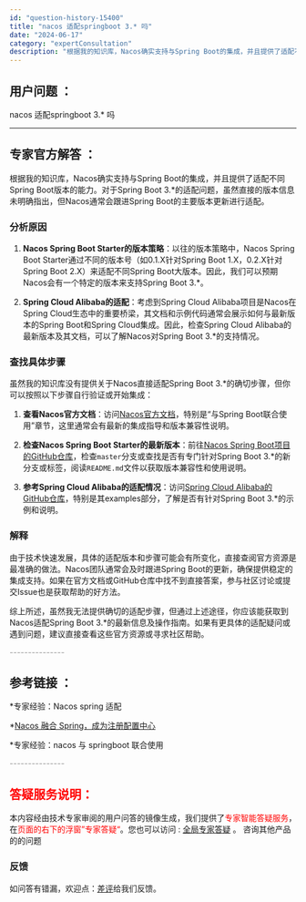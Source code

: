 ```yaml
---
id: "question-history-15400"
title: "nacos 适配springboot 3.* 吗"
date: "2024-06-17"
category: "expertConsultation"
description: "根据我的知识库，Nacos确实支持与Spring Boot的集成，并且提供了适配不同Spring Boot版本的能力。对于Spring Boot 3.*的适配问题，虽然直接的版本信息未明确指出，但Nacos通常会跟进Spring Boot的主要版本更新进行适配。### 分析原因1. **Nacos "
---
```


## 用户问题 ： 
 nacos 适配springboot 3.* 吗  

---------------
## 专家官方解答 ：

根据我的知识库，Nacos确实支持与Spring Boot的集成，并且提供了适配不同Spring Boot版本的能力。对于Spring Boot 3.*的适配问题，虽然直接的版本信息未明确指出，但Nacos通常会跟进Spring Boot的主要版本更新进行适配。

### 分析原因
1. **Nacos Spring Boot Starter的版本策略**：以往的版本策略中，Nacos Spring Boot Starter通过不同的版本号（如0.1.X针对Spring Boot 1.X，0.2.X针对Spring Boot 2.X）来适配不同Spring Boot大版本。因此，我们可以预期Nacos会有一个特定的版本来支持Spring Boot 3.*。
   
2. **Spring Cloud Alibaba的适配**：考虑到Spring Cloud Alibaba项目是Nacos在Spring Cloud生态中的重要桥梁，其文档和示例代码通常会展示如何与最新版本的Spring Boot和Spring Cloud集成。因此，检查Spring Cloud Alibaba的最新版本及其文档，可以了解Nacos对Spring Boot 3.*的支持情况。

### 查找具体步骤
虽然我的知识库没有提供关于Nacos直接适配Spring Boot 3.*的确切步骤，但你可以按照以下步骤自行验证或开始集成：

1. **查看Nacos官方文档**：访问[Nacos官方文档](https://nacos.io/docs/latest/ecology/use-nacos-with-spring-boot/)，特别是“与Spring Boot联合使用”章节，这里通常会有最新的集成指导和版本兼容性说明。

2. **检查Nacos Spring Boot Starter的最新版本**：前往[Nacos Spring Boot项目的GitHub仓库](https://github.com/nacos-group/nacos-spring-boot-project)，检查`master`分支或查找是否有专门针对Spring Boot 3.*的新分支或标签，阅读`README.md`文件以获取版本兼容性和使用说明。

3. **参考Spring Cloud Alibaba的适配情况**：访问[Spring Cloud Alibaba的GitHub仓库](https://github.com/alibaba/spring-cloud-alibaba)，特别是其examples部分，了解是否有针对Spring Boot 3.*的示例和说明。

### 解释
由于技术快速发展，具体的适配版本和步骤可能会有所变化，直接查阅官方资源是最准确的做法。Nacos团队通常会及时跟进Spring Boot的更新，确保提供稳定的集成支持。如果在官方文档或GitHub仓库中找不到直接答案，参与社区讨论或提交Issue也是获取帮助的好方法。

综上所述，虽然我无法提供确切的适配步骤，但通过上述途径，你应该能获取到Nacos适配Spring Boot 3.*的最新信息及操作指南。如果有更具体的适配疑问或遇到问题，建议直接查看这些官方资源或寻求社区帮助。


<font color="#949494">---------------</font> 


## 参考链接 ：

*专家经验：Nacos spring 适配 
 
 *[Nacos 融合 Spring，成为注册配置中心](https://nacos.io/docs/latest/ecology/use-nacos-with-spring)
 
 *专家经验：nacos 与 springboot 联合使用 


 <font color="#949494">---------------</font> 
 


## <font color="#FF0000">答疑服务说明：</font> 

本内容经由技术专家审阅的用户问答的镜像生成，我们提供了<font color="#FF0000">专家智能答疑服务</font>，在<font color="#FF0000">页面的右下的浮窗”专家答疑“</font>。您也可以访问 : [全局专家答疑](https://answer.opensource.alibaba.com/docs/intro) 。 咨询其他产品的的问题

### 反馈
如问答有错漏，欢迎点：[差评](https://ai.nacos.io/user/feedbackByEnhancerGradePOJOID?enhancerGradePOJOId=15477)给我们反馈。
